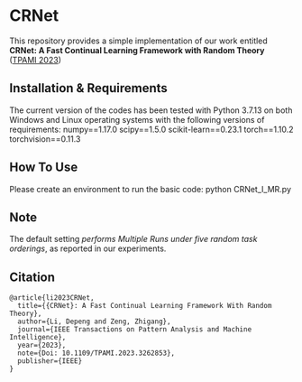 # CRNet
This repository provides a simple implementation of our work entitled **CRNet: A Fast Continual Learning Framework with Random Theory** ([TPAMI 2023](https://ieeexplore.ieee.org/document/10086692/))


## Installation & Requirements
The current version of the codes has been tested with Python 3.7.13 on both Windows and Linux operating systems with the following versions of  requirements:
numpy==1.17.0
scipy==1.5.0
scikit-learn==0.23.1
torch==1.10.2
torchvision==0.11.3


## How To Use
Please create an environment to run the basic code: python CRNet_I_MR.py


##  Note
The default setting *performs Multiple Runs under five random task orderings*, as reported in our experiments.


##  Citation
```
@article{li2023CRNet,
  title={{CRNet}: A Fast Continual Learning Framework With Random Theory}, 
  author={Li, Depeng and Zeng, Zhigang},
  journal={IEEE Transactions on Pattern Analysis and Machine Intelligence}, 
  year={2023},
  note={Doi: 10.1109/TPAMI.2023.3262853},
  publisher={IEEE}
}
```


